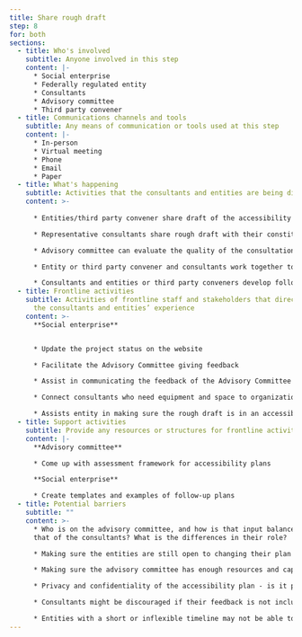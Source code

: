 ```yaml
---
title: Share rough draft
step: 8
for: both
sections:
  - title: Who's involved
    subtitle: Anyone involved in this step
    content: |-
      * Social enterprise
      * Federally regulated entity
      * Consultants
      * Advisory committee
      * Third party convener
  - title: Communications channels and tools
    subtitle: Any means of communication or tools used at this step
    content: |-
      * In-person
      * Virtual meeting
      * Phone
      * Email
      * Paper
  - title: What's happening
    subtitle: Activities that the consultants and entities are being directly involved in
    content: >-
      
      * Entities/third party convener share draft of the accessibility plan with consultants, consultants give feedback

      * Representative consultants share rough draft with their constituency group

      * Advisory committee can evaluate the quality of the consultation and the draft to assess if the feedback is comprehensive enough, if there are any accessibility or inclusion issues in the process, and if there are any perspectives missing

      * Entity or third party convener and consultants work together to incorporate the final suggestions of the Advisory Committee 

      * Consultants and entities or third party conveners develop follow-up plan together
  - title: Frontline activities
    subtitle: Activities of frontline staff and stakeholders that directly support
      the consultants and entities’ experience
    content: >-
      **Social enterprise**


      * Update the project status on the website

      * Facilitate the Advisory Committee giving feedback

      * Assist in communicating the feedback of the Advisory Committee to the entity and consultants, and in implementing process-related suggestions wherever possible

      * Connect consultants who need equipment and space to organizations that can help

      * Assists entity in making sure the rough draft is in an accessible format
  - title: Support activities
    subtitle: Provide any resources or structures for frontline activities to happen
    content: |-
      **Advisory committee**

      * Come up with assessment framework for accessibility plans

      **Social enterprise**

      * Create templates and examples of follow-up plans
  - title: Potential barriers
    subtitle: ""
    content: >-
      * Who is on the advisory committee, and how is that input balanced with
      that of the consultants? What is the differences in their role?

      * Making sure the entities are still open to changing their plan

      * Making sure the advisory committee has enough resources and capacity to do this for multiple projects at a time

      * Privacy and confidentiality of the accessibility plan - is it possible for the Advisory Committee to access it?

      * Consultants might be discouraged if their feedback is not included in the project and reject the release of the accessibility plan

      * Entities with a short or inflexible timeline may not be able to do a second round of feedback on the draft iteration plan
---
```

